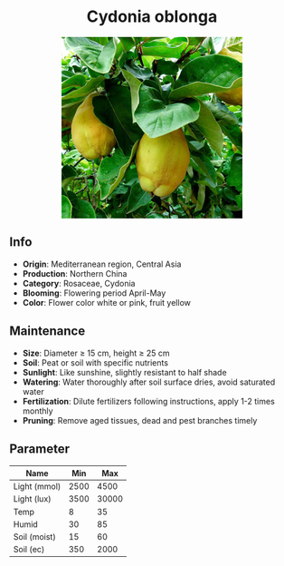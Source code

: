 <h1 align='center'>Cydonia oblonga</h1>
<p align="center">
    <img 
        align='center'
        width='320'
        src="../images/cydonia oblonga.png" 
        alt='Cydonia oblonga' />
</p>

## Info

 - **Origin**: Mediterranean region, Central Asia
 - **Production**: Northern China
 - **Category**: Rosaceae, Cydonia
 - **Blooming**: Flowering period April-May
 - **Color**: Flower color white or pink, fruit yellow

## Maintenance

 - **Size**: Diameter ≥ 15 cm, height ≥ 25 cm
 - **Soil**: Peat or soil with specific nutrients
 - **Sunlight**: Like sunshine, slightly resistant to half shade
 - **Watering**: Water thoroughly after soil surface dries, avoid saturated water
 - **Fertilization**: Dilute fertilizers following instructions, apply 1-2 times monthly
 - **Pruning**: Remove aged tissues, dead and pest branches timely

## Parameter

| Name         | Min  | Max   |
|--------------|------|-------|
| Light (mmol) | 2500 | 4500  |
| Light (lux)  | 3500 | 30000 |
| Temp         | 8    | 35    |
| Humid        | 30   | 85    |
| Soil (moist) | 15   | 60    |
| Soil (ec)    | 350  | 2000  |